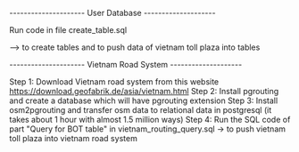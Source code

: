 --------------------- User Database --------------------

Run code in file create_table.sql 

--> to create tables and to push data of vietnam toll plaza into tables 

--------------------- Vietnam Road System --------------------

Step 1: Download Vietnam road system from this website https://download.geofabrik.de/asia/vietnam.html
Step 2: Install pgrouting and create a database which will have pgrouting extension
Step 3: Install osm2pgrouting and transfer osm data to relational data in postgresql (it takes about 1 hour with almost 1.5 million ways)
Step 4: Run the SQL code of part "Query for BOT table" in vietnam_routing_query.sql -> to push vietnam toll plaza into vietnam road system